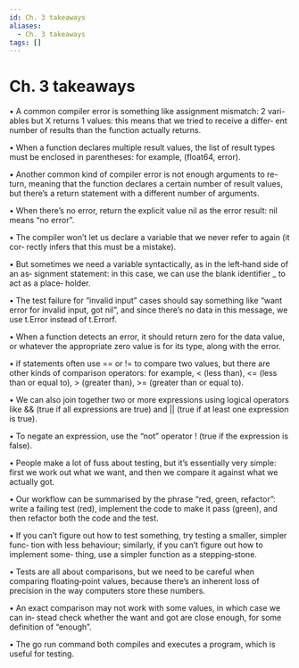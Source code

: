 ```yaml
---
id: Ch. 3 takeaways
aliases:
  - Ch. 3 takeaways
tags: []
---
```


# Ch. 3 takeaways

• A common compiler error is something like assignment mismatch: 2 vari-
  ables but X returns 1 values: this means that we tried to receive a differ‐
  ent number of results than the function actually returns.

• When a function declares multiple result values, the list of result types
  must be enclosed in parentheses: for example, (float64, error).

• Another common kind of compiler error is not enough arguments to re-
  turn, meaning that the function declares a certain number of result values, but
  there’s a return statement with a different number of arguments.

• When there’s no error, return the explicit value nil as the error result: nil
  means “no error”.

• The compiler won’t let us declare a variable that we never refer to again (it cor‐
  rectly infers that this must be a mistake).

• But sometimes we need a variable syntactically, as in the left‐hand side of an as‐
  signment statement: in this case, we can use the blank identifier _ to act as a place‐
  holder.

• The test failure for “invalid input” cases should say something like “want error for
  invalid input, got nil”, and since there’s no data in this message, we use t.Error
  instead of t.Errorf.

• When a function detects an error, it should return zero for the data value, or
  whatever the appropriate zero value is for its type, along with the error.

• if statements often use == or != to compare two values, but there are other kinds
  of comparison operators: for example, < (less than), <= (less than or equal to), >
  (greater than), >= (greater than or equal to).

• We can also join together two or more expressions using logical operators like &&
  (true if all expressions are true) and || (true if at least one expression is true).

• To negate an expression, use the “not” operator ! (true if the expression is false).

• People make a lot of fuss about testing, but it’s essentially very simple: first we
  work out what we want, and then we compare it against what we actually got.

• Our workflow can be summarised by the phrase “red, green, refactor”: write a
  failing test (red), implement the code to make it pass (green), and then refactor
  both the code and the test.

• If you can’t figure out how to test something, try testing a smaller, simpler func‐
  tion with less behaviour; similarly, if you can’t figure out how to implement some‐
  thing, use a simpler function as a stepping‐stone.

• Tests are all about comparisons, but we need to be careful when comparing
  floating‐point values, because there’s an inherent loss of precision in the way
  computers store these numbers.

• An exact comparison may not work with some values, in which case we can in‐
  stead check whether the want and got are close enough, for some definition of
  “enough”.

• The go run command both compiles and executes a program, which is useful for
  testing.
